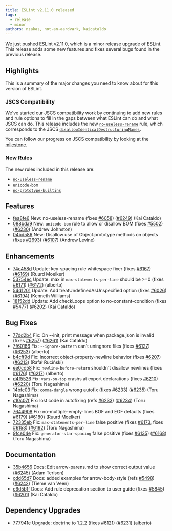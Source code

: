 ```yaml
---
title: ESLint v2.11.0 released
tags:
  - release
  - minor
authors: nzakas, not-an-aardvark, kaicataldo
---
```


We just pushed ESLint v2.11.0, which is a minor release upgrade of ESLint. This release adds some new features and fixes several bugs found in the previous release.

## Highlights

This is a summary of the major changes you need to know about for this version of ESLint.

### JSCS Compatibility

We've started our JSCS compatibility work by continuing to add new rules and rule options to fill in the gaps between what ESLint can do and what JSCS can do. This release includes the new [`no-useless-rename`](https://eslint.org/docs/rules/no-useless-rename) rule, which corresponds to the JSCS [`disallowIdenticalDestructuringNames`](http://jscs.info/rule/disallowIdenticalDestructuringNames).

You can follow our progress on JSCS compatibility by looking at the [milestone](https://github.com/eslint/eslint/milestones/JSCS%20Compatibility).

### New Rules

The new rules included in this release are:

* [`no-useless-rename`](https://eslint.org/docs/rules/no-useless-rename)
* [`unicode-bom`](https://eslint.org/docs/rules/unicode-bom)
* [`no-prototype-builtins`](https://eslint.org/docs/rules/no-prototype-builtins)


## Features


* [fea8fe6](https://github.com/eslint/eslint/commit/fea8fe6) New: no-useless-rename (fixes [#6058](https://github.com/eslint/eslint/issues/6058)) ([#6249](https://github.com/eslint/eslint/issues/6249)) (Kai Cataldo)
* [088bda9](https://github.com/eslint/eslint/commit/088bda9) New: `unicode-bom` rule to allow or disallow BOM (fixes [#5502](https://github.com/eslint/eslint/issues/5502)) ([#6230](https://github.com/eslint/eslint/issues/6230)) (Andrew Johnston)
* [04bd586](https://github.com/eslint/eslint/commit/04bd586) New: Disallow use of Object.prototype methods on objects (fixes [#2693](https://github.com/eslint/eslint/issues/2693)) ([#6107](https://github.com/eslint/eslint/issues/6107)) (Andrew Levine)




## Enhancements


* [74c458d](https://github.com/eslint/eslint/commit/74c458d) Update: key-spacing rule whitespace fixer (fixes [#6167](https://github.com/eslint/eslint/issues/6167)) ([#6169](https://github.com/eslint/eslint/issues/6169)) (Ruurd Moelker)
* [53754ec](https://github.com/eslint/eslint/commit/53754ec) Update: max in `max-statements-per-line` should be >=0 (fixes [#6171](https://github.com/eslint/eslint/issues/6171)) ([#6172](https://github.com/eslint/eslint/issues/6172)) (alberto)
* [54d1201](https://github.com/eslint/eslint/commit/54d1201) Update: Add treatUndefinedAsUnspecified option (fixes [#6026](https://github.com/eslint/eslint/issues/6026)) ([#6194](https://github.com/eslint/eslint/issues/6194)) (Kenneth Williams)
* [18152dd](https://github.com/eslint/eslint/commit/18152dd) Update: Add checkLoops option to no-constant-condition (fixes [#5477](https://github.com/eslint/eslint/issues/5477)) ([#6202](https://github.com/eslint/eslint/issues/6202)) (Kai Cataldo)




## Bug Fixes


* [77dd2b4](https://github.com/eslint/eslint/commit/77dd2b4) Fix: On --init, print message when package.json is invalid (fixes [#6257](https://github.com/eslint/eslint/issues/6257)) ([#6261](https://github.com/eslint/eslint/issues/6261)) (Kai Cataldo)
* [7f60186](https://github.com/eslint/eslint/commit/7f60186) Fix: `--ignore-pattern` can't uningnore files (fixes [#6127](https://github.com/eslint/eslint/issues/6127)) ([#6253](https://github.com/eslint/eslint/issues/6253)) (alberto)
* [b4cff9d](https://github.com/eslint/eslint/commit/b4cff9d) Fix: Incorrect object-property-newline behavior (fixes [#6207](https://github.com/eslint/eslint/issues/6207)) ([#6213](https://github.com/eslint/eslint/issues/6213)) (Rafał Ruciński)
* [ee0cd58](https://github.com/eslint/eslint/commit/ee0cd58) Fix: `newline-before-return` shouldn't disallow newlines (fixes [#6176](https://github.com/eslint/eslint/issues/6176)) ([#6217](https://github.com/eslint/eslint/issues/6217)) (alberto)
* [d4f5526](https://github.com/eslint/eslint/commit/d4f5526) Fix: `vars-on-top` crashs at export declarations (fixes [#6210](https://github.com/eslint/eslint/issues/6210)) ([#6220](https://github.com/eslint/eslint/issues/6220)) (Toru Nagashima)
* [14bfc03](https://github.com/eslint/eslint/commit/14bfc03) Fix: `comma-dangle` wrong autofix (fixes [#6233](https://github.com/eslint/eslint/issues/6233)) ([#6235](https://github.com/eslint/eslint/issues/6235)) (Toru Nagashima)
* [c10c07f](https://github.com/eslint/eslint/commit/c10c07f) Fix: lost code in autofixing (refs [#6233](https://github.com/eslint/eslint/issues/6233)) ([#6234](https://github.com/eslint/eslint/issues/6234)) (Toru Nagashima)
* [7644908](https://github.com/eslint/eslint/commit/7644908) Fix: no-multiple-empty-lines BOF and EOF defaults (fixes [#6179](https://github.com/eslint/eslint/issues/6179)) ([#6180](https://github.com/eslint/eslint/issues/6180)) (Ruurd Moelker)
* [72335eb](https://github.com/eslint/eslint/commit/72335eb) Fix: `max-statements-per-line` false positive (fixes [#6173](https://github.com/eslint/eslint/issues/6173), fixes [#6153](https://github.com/eslint/eslint/issues/6153)) ([#6192](https://github.com/eslint/eslint/issues/6192)) (Toru Nagashima)
* [9fce04e](https://github.com/eslint/eslint/commit/9fce04e) Fix: `generator-star-spacing` false positive (fixes [#6135](https://github.com/eslint/eslint/issues/6135)) ([#6168](https://github.com/eslint/eslint/issues/6168)) (Toru Nagashima)




## Documentation


* [35b4656](https://github.com/eslint/eslint/commit/35b4656) Docs: Edit arrow-parens.md to show correct output value ([#6245](https://github.com/eslint/eslint/issues/6245)) (Adam Terlson)
* [cdd65d7](https://github.com/eslint/eslint/commit/cdd65d7) Docs: added examples for arrow-body-style (refs [#5498](https://github.com/eslint/eslint/issues/5498)) ([#6242](https://github.com/eslint/eslint/issues/6242)) (Tieme van Veen)
* [e6d5b1f](https://github.com/eslint/eslint/commit/e6d5b1f) Docs: Add rule deprecation section to user guide (fixes [#5845](https://github.com/eslint/eslint/issues/5845)) ([#6201](https://github.com/eslint/eslint/issues/6201)) (Kai Cataldo)




## Dependency Upgrades


* [777941e](https://github.com/eslint/eslint/commit/777941e) Upgrade: doctrine to 1.2.2 (fixes [#6121](https://github.com/eslint/eslint/issues/6121)) ([#6231](https://github.com/eslint/eslint/issues/6231)) (alberto)
